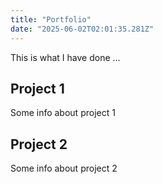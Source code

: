 ```yaml
---
title: "Portfolio"
date: "2025-06-02T02:01:35.281Z"
---
```



This is what I have done …


## Project 1

Some info about project 1


## Project 2

Some info about project 2

